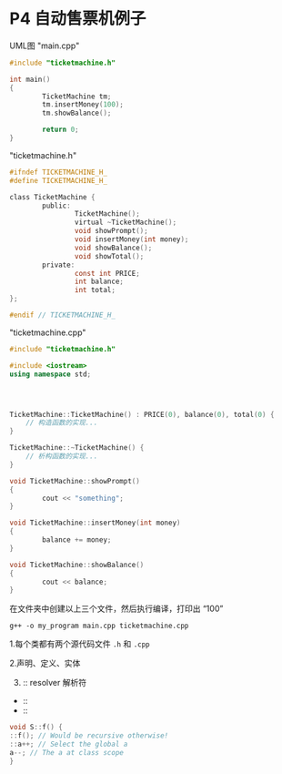 # P4 自动售票机例子

UML图
"main.cpp"
```cpp
#include "ticketmachine.h"

int main()
{
        TicketMachine tm;
        tm.insertMoney(100);
        tm.showBalance();

        return 0;
}
```

"ticketmachine.h"
```h
#ifndef TICKETMACHINE_H_
#define TICKETMACHINE_H_

class TicketMachine {
        public:
                TicketMachine();
                virtual ~TicketMachine();
                void showPrompt();
                void insertMoney(int money);
                void showBalance();
                void showTotal();
        private:
                const int PRICE;
                int balance;
                int total;
};

#endif // TICKETMACHINE_H_
```


"ticketmachine.cpp"
```cpp
#include "ticketmachine.h"

#include <iostream>
using namespace std;




TicketMachine::TicketMachine() : PRICE(0), balance(0), total(0) {
    // 构造函数的实现...
}

TicketMachine::~TicketMachine() {
    // 析构函数的实现...
}

void TicketMachine::showPrompt()
{
        cout << "something";
}

void TicketMachine::insertMoney(int money)
{
        balance += money;
}

void TicketMachine::showBalance()
{
        cout << balance;
}
```
在文件夹中创建以上三个文件，然后执行编译，打印出 “100”
```shell
g++ -o my_program main.cpp ticketmachine.cpp
```

1.每个类都有两个源代码文件 `.h` 和 `.cpp`

2.声明、定义、实体

3. :: resolver 解析符

- <Class Name>::<function name>
- ::<function name>
```cpp
void S::f() {
::f(); // Would be recursive otherwise!
::a++; // Select the global a
a--; // The a at class scope
}
```

